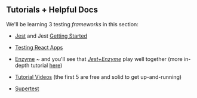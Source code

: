 ## Tutorials + Helpful Docs

We'll be learning 3 testing *frameworks* in this section:

* [Jest](https://jestjs.io/) and Jest [Getting Started](https://jestjs.io/docs/en/getting-started)
 - [Testing React Apps](https://jestjs.io/docs/en/tutorial-react)
* [Enzyme](https://airbnb.io/enzyme/) ~ and you'll see that [*Jest+Enzyme*](https://airbnb.io/enzyme/docs/guides/jest.html)
play well together (more in-depth tutorial [here](https://blog.bitsrc.io/how-to-test-react-components-with-jest-and-enzyme-in-depth-145fcd06b90))
 - [Tutorial Videos](https://javascriptplayground.com/testing-react-enzyme-jest/) (the first 5 are free and solid to get up-and-running)
* [Supertest](https://github.com/visionmedia/supertest)

